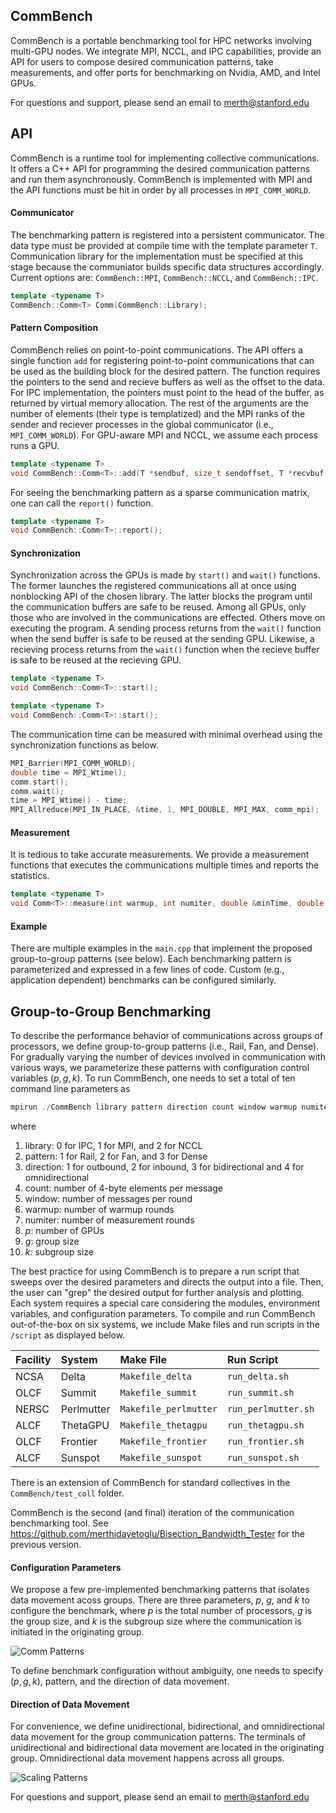 ## CommBench

CommBench is a portable benchmarking tool for HPC networks involving multi-GPU nodes. We integrate MPI, NCCL, and IPC capabilities, provide an API for users to compose desired communication patterns, take measurements, and offer ports for benchmarking on Nvidia, AMD, and Intel GPUs.

For questions and support, please send an email to merth@stanford.edu

## API

CommBench is a runtime tool for implementing collective communications. It offers a C++ API for programming the desired communication patterns and run them asynchronously. CommBench is implemented with MPI and the API functions must be hit in order by all processes in ``MPI_COMM_WORLD``.

#### Communicator

The benchmarking pattern is registered into a persistent communicator. The data type must be provided at compile time with the template parameter ``T``. Communication library for the implementation must be specified at this stage because the communiator builds specific data structures accordingly. Current options are: ``CommBench::MPI``, ``CommBench::NCCL``, and ``CommBench::IPC``. 

```cpp
template <typename T>
CommBench::Comm<T> Comm(CommBench::Library);
```

#### Pattern Composition

CommBench relies on point-to-point communications. The API offers a single function ``add`` for registering point-to-point communications that can be used as the building block for the desired pattern. The function requires the pointers to the send and recieve buffers as well as the offset to the data. For IPC implementation, the pointers must point to the head of the buffer, as returned by virtual memory allocation. The rest of the arguments are the number of elements (their type is templatized) and the MPI ranks of the sender and reciever processes in the global communicator (i.e., ``MPI_COMM_WORLD``). For GPU-aware MPI and NCCL, we assume each process runs a GPU.

```cpp
template <typename T>
void CommBench::Comm<T>::add(T *sendbuf, size_t sendoffset, T *recvbuf, size_t recvoffset, size_t count, int sendid, int recvid);
```

For seeing the benchmarking pattern as a sparse communication matrix, one can call the ``report()`` function.
```cpp
template <typename T>
void CommBench::Comm<T>::report();
```

#### Synchronization

Synchronization across the GPUs is made by ``start()`` and ``wait()`` functions. The former launches the registered communications all at once using nonblocking API of the chosen library. The latter blocks the program until the communication buffers are safe to be reused. Among all GPUs, only those who are involved in the communications are effected. Others move on executing the program. A sending process returns from the ``wait()`` function when the send buffer is safe to be reused at the sending GPU. Likewise, a recieving process returns from the ``wait()`` function when the recieve buffer is safe to be reused at the recieving GPU.

```cpp
template <typename T>
void CommBench::Comm<T>::start();

template <typename T>
void CommBench::Comm<T>::start();
```

The communication time can be measured with minimal overhead using the synchronization functions as below.

```cpp
MPI_Barrier(MPI_COMM_WORLD);
double time = MPI_Wtime();
comm.start();
comm.wait();
time = MPI_Wtime() - time;
MPI_Allreduce(MPI_IN_PLACE, &time, 1, MPI_DOUBLE, MPI_MAX, comm_mpi);
```

#### Measurement

It is tedious to take accurate measurements. We provide a measurement functions that executes the communications multiple times and reports the statistics.

```cpp
template <typename T>
void Comm<T>::measure(int warmup, int numiter, double &minTime, double &medTime, double &maxTime, double &avgTime)
```

#### Example

There are multiple examples in the ``main.cpp`` that implement the proposed group-to-group patterns (see below). Each benchmarking pattern is parameterized and expressed in a few lines of code. Custom (e.g., application dependent) benchmarks can be configured similarly.

## Group-to-Group Benchmarking

To describe the performance behavior of communications across groups of processors, we define group-to-group patterns (i.e., Rail, Fan, and Dense). For gradually varying the number of devices involved in communication with various ways, we parameterize these patterns with configuration control variables $(p, g, k)$. To run CommBench, one needs to set a total of ten command line parameters as
```cpp
mpirun ./CommBench library pattern direction count window warmup numiter p g k
```
where
1. library: 0 for IPC, 1 for MPI, and 2 for NCCL
2. pattern: 1 for Rail, 2 for Fan, and 3 for Dense
3. direction: 1 for outbound, 2 for inbound, 3 for bidirectional and 4 for omnidirectional
4. count: number of 4-byte elements per message
5. window: number of messages per round
6. warmup: number of warmup rounds
7. numiter: number of measurement rounds
8. $p$: number of GPUs
9. $g$: group size
10. $k$: subgroup size

The best practice for using CommBench is to prepare a run script that sweeps over the desired parameters and directs the output into a file. Then, the user can "grep" the desired output for further analysis and plotting. Each system requires a special care considering the modules, environment variables, and configuration parameters. To compile and run CommBench out-of-the-box on six systems, we include Make files and run scripts in the `/script` as displayed below.

|Facility | System | Make File | Run Script |
| :--- | :---| :--- | :--- |
| NCSA | Delta | `Makefile_delta` | `run_delta.sh`  |
| OLCF | Summit | `Makefile_summit` | `run_summit.sh` |
| NERSC | Perlmutter | `Makefile_perlmutter` | `run_perlmutter.sh` |
| ALCF | ThetaGPU | `Makefile_thetagpu` | `run_thetagpu.sh` |
| OLCF | Frontier | `Makefile_frontier` | `run_frontier.sh` |
| ALCF | Sunspot | `Makefile_sunspot` | `run_sunspot.sh` |

There is an extension of CommBench for standard collectives in the ```CommBench/test_coll``` folder.

CommBench is the second (and final) iteration of the communication benchmarking tool. See https://github.com/merthidayetoglu/Bisection_Bandwidth_Tester for the previous version.

#### Configuration Parameters

We propose a few pre-implemented benchmarking patterns that isolates data movement acoss groups. There are three parameters, $p$, $g$, and $k$ to configure the benchmark, where $p$ is the total number of processors, $g$ is the group size, and $k$ is the subgroup size where the communication is initiated in the originating group.

![Comm Patterns](https://github.com/merthidayetoglu/CommBench/blob/master/figures/comm_patterns.png)

To define benchmark configuration without ambiguity, one needs to specify $(p, g, k)$, pattern, and the direction of data movement.

#### Direction of Data Movement

For convenience, we define unidirectional, bidirectional, and omnidirectional data movement for the group communication patterns. The terminals of unidirectional and bidirectional data movement are located in the originating group. Omnidirectional data movement happens across all groups.

![Scaling Patterns](https://github.com/merthidayetoglu/CommBench/blob/master/figures/scaling_patterns.png)


For questions and support, please send an email to merth@stanford.edu
